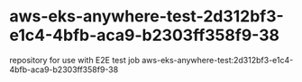 # aws-eks-anywhere-test-2d312bf3-e1c4-4bfb-aca9-b2303ff358f9-38
repository for use with E2E test job aws-eks-anywhere-test:2d312bf3-e1c4-4bfb-aca9-b2303ff358f9-38
